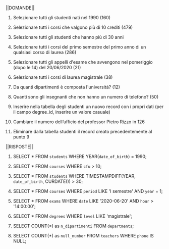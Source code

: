 ||DOMANDE||

1. Selezionare tutti gli studenti nati nel 1990 (160)

2. Selezionare tutti i corsi che valgono più di 10 crediti (479)

3. Selezionare tutti gli studenti che hanno più di 30 anni

4. Selezionare tutti i corsi del primo semestre del primo anno di un qualsiasi corso di
laurea (286)

5. Selezionare tutti gli appelli d'esame che avvengono nel pomeriggio (dopo le 14) del
20/06/2020 (21)

6. Selezionare tutti i corsi di laurea magistrale (38)

7. Da quanti dipartimenti è composta l'università? (12)

8. Quanti sono gli insegnanti che non hanno un numero di telefono? (50)

9. Inserire nella tabella degli studenti un nuovo record con i propri dati (per il campo
degree_id, inserire un valore casuale)

10. Cambiare il numero dell’ufficio del professor Pietro Rizzo in 126

11. Eliminare dalla tabella studenti il record creato precedentemente al punto 9

||RISPOSTE||

1. SELECT * FROM `students` WHERE YEAR(`date_of_birth`) = 1990; 

2. SELECT * FROM `courses` WHERE `cfu` > 10; 

3. SELECT * FROM `students` WHERE TIMESTAMPDIFF(YEAR, `date_of_birth`, CURDATE()) > 30;

4. SELECT * FROM `courses` WHERE `period` LIKE 'I semestre' AND `year` = 1;

5. SELECT * FROM `exams` WHERE `date` LIKE '2020-06-20' AND `hour` > '14:00:00';

6. SELECT * FROM `degrees` WHERE `level` LIKE 'magistrale'; 

7. SELECT COUNT(*) as `n_dipartimenti` FROM `departments`; 

8. SELECT COUNT(*) as `null_number` FROM `teachers` WHERE `phone` IS NULL; 